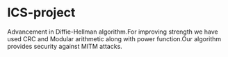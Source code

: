 # ICS-project
Advancement in Diffie-Hellman algorithm.For improving strength we have used CRC and Modular arithmetic along with power function.Our algorithm provides security against MITM attacks.
